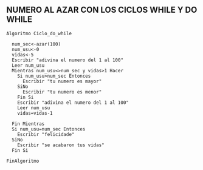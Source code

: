 ## NUMERO AL AZAR CON LOS CICLOS WHILE Y DO WHILE 

    Algoritmo Ciclo_do_while

      num_sec<-azar(100)
      num_usu<-0
      vidas<-5
      Escribir "adivina el numero del 1 al 100"
      Leer num_usu
      Mientras num_usu<>num_sec y vidas>1 Hacer
        Si num_usu>num_sec Entonces
          Escribir "tu numero es mayor"
        SiNo
          Escribir "tu numero es menor"
        Fin Si
        Escribir "adivina el numero del 1 al 100"
        Leer num_usu
        vidas=vidas-1

      Fin Mientras
      Si num_usu=num_sec Entonces
        Escribir "felicidade"
      SiNo
        Escribir "se acabaron tus vidas"
      Fin Si

    FinAlgoritmo


